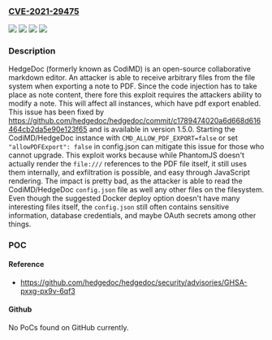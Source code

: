 ### [CVE-2021-29475](https://cve.mitre.org/cgi-bin/cvename.cgi?name=CVE-2021-29475)
![](https://img.shields.io/static/v1?label=Product&message=hedgedoc&color=blue)
![](https://img.shields.io/static/v1?label=Version&message=n%2Fa&color=blue)
![](https://img.shields.io/static/v1?label=Vulnerability&message=%7B%22CWE-918%22%3A%22Server-Side%20Request%20Forgery%20(SSRF)%22%7D&color=brighgreen)
![](https://img.shields.io/static/v1?label=Vulnerability&message=%7B%22CWE-94%22%3A%22Improper%20Control%20of%20Generation%20of%20Code%20('Code%20Injection')%22%7D&color=brighgreen)

### Description

HedgeDoc (formerly known as CodiMD) is an open-source collaborative markdown editor. An attacker is able to receive arbitrary files from the file system when exporting a note to PDF. Since the code injection has to take place as note content, there fore this exploit requires the attackers ability to modify a note. This will affect all instances, which have pdf export enabled. This issue has been fixed by https://github.com/hedgedoc/hedgedoc/commit/c1789474020a6d668d616464cb2da5e90e123f65 and is available in version 1.5.0. Starting the CodiMD/HedgeDoc instance with `CMD_ALLOW_PDF_EXPORT=false` or set `"allowPDFExport": false` in config.json can mitigate this issue for those who cannot upgrade. This exploit works because while PhantomJS doesn't actually render the `file:///` references to the PDF file itself, it still uses them internally, and exfiltration is possible, and easy through JavaScript rendering. The impact is pretty bad, as the attacker is able to read the CodiMD/HedgeDoc `config.json` file as well any other files on the filesystem. Even though the suggested Docker deploy option doesn't have many interesting files itself, the `config.json` still often contains sensitive information, database credentials, and maybe OAuth secrets among other things.

### POC

#### Reference
- https://github.com/hedgedoc/hedgedoc/security/advisories/GHSA-pxxg-px9v-6qf3

#### Github
No PoCs found on GitHub currently.

